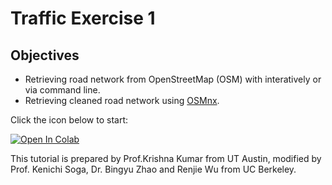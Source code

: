 # Traffic Exercise 1

## Objectives
* Retrieving road network from OpenStreetMap (OSM) with interatively or via command line.
* Retrieving cleaned road network using [OSMnx](https://geoffboeing.com/2016/11/osmnx-python-street-networks/).

Click the icon below to start:

[![Open In Colab](https://colab.research.google.com/assets/colab-badge.svg)](https://colab.research.google.com/github/UCB-CE170a/Fall2020/blob/master/python-exercises/Traffic%20Exercise%201/Traffic_1_retrieving_road_network_data.ipynb)

This tutorial is prepared by Prof.Krishna Kumar from UT Austin, modified by Prof. Kenichi Soga, Dr. Bingyu Zhao and Renjie Wu from UC Berkeley. 
